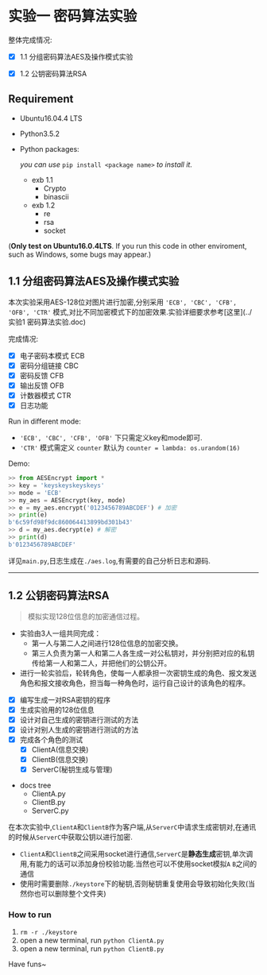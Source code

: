# 实验一 密码算法实验

整体完成情况:
- [x] 1.1 分组密码算法AES及操作模式实验
- [x] 1.2 公钥密码算法RSA


## Requirement
- Ubuntu16.04.4 LTS
- Python3.5.2
- Python packages:

	*you can use* `pip install <package name>` *to install it.*
    - exb 1.1
        - Crypto
        - binascii
	- exb 1.2
		- re
		- rsa
		- socket

(**Only test on Ubuntu16.0.4LTS**. If you run this code in other enviroment, such as Windows, some bugs may appear.)

## 1.1 分组密码算法AES及操作模式实验
本次实验采用AES-128位对图片进行加密,分别采用 `'ECB', 'CBC', 'CFB', 'OFB', 'CTR'` 模式,对比不同加密模式下的加密效果.实验详细要求参考[这里](../实验1  密码算法实验.doc)

完成情况:

- [x] 电子密码本模式 ECB
- [x] 密码分组链接 CBC
- [x] 密码反馈 CFB
- [x] 输出反馈 OFB
- [x] 计数器模式 CTR
- [x] 日志功能

Run in different mode:

 - `'ECB', 'CBC', 'CFB', 'OFB'` 下只需定义key和mode即可.
 - `'CTR'` 模式需定义 `counter` 默认为 `counter = lambda: os.urandom(16)`

Demo:
``` Python
>> from AESEncrypt import *
>> key = 'keyskeyskeyskeys'
>> mode = 'ECB'
>> my_aes = AESEncrypt(key, mode)
>> e = my_aes.encrypt('0123456789ABCDEF') # 加密
>> print(e)
b'6c59fd98f9dc860064413899bd301b43'
>> d = my_aes.decrypt(e) # 解密
>> print(d)
b'0123456789ABCDEF'
```
详见`main.py`,日志生成在`./aes.log`,有需要的自己分析日志和源码.

***

## 1.2 公钥密码算法RSA

> 模拟实现128位信息的加密通信过程。
 - 实验由3人一组共同完成：
 	- 第一人与第二人之间进行128位信息的加密交换。
 	- 第三人负责为第一人和第二人各生成一对公私钥对，并分别把对应的私钥传给第一人和第二人，并把他们的公钥公开。
 - 进行一轮实验后，轮转角色，使每一人都承担一次密钥生成的角色、报文发送角色和报文接收角色，担当每一种角色时，运行自己设计的该角色的程序。

- [x] 编写生成一对RSA密钥的程序
- [x] 生成实验用的128位信息
- [x] 设计对自己生成的密钥进行测试的方法
- [x] 设计对别人生成的密钥进行测试的方法
- [x] 完成各个角色的测试
	- [x] ClientA(信息交换)
	- [x] ClientB(信息交换)
	- [x] ServerC(秘钥生成与管理)

- docs tree
	- ClientA.py
	- ClientB.py
	- ServerC.py

在本次实验中,`ClientA`和`ClientB`作为客户端,从`ServerC`中请求生成密钥对,在通讯的时候从`ServerC`中获取公钥以进行加密.

- `ClientA`和`ClientB`之间采用socket进行通信,`ServerC`是**静态生成**密钥,单次调用,有能力的话可以添加身份校验功能.当然也可以不使用socket模拟`A` `B`之间的通信
- 使用时需要删除`./keystore`下的秘钥,否则秘钥重复使用会导致初始化失败(当然你也可以删除整个文件夹)

### How to run
1. `rm -r ./keystore`
2. open a new terminal, run `python ClientA.py`
3. open a new terminal, run `python ClientB.py`

Have funs~